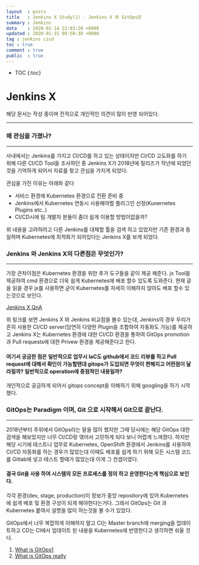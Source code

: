 ```yaml
---
layout	: posts
title	: Jenkins X Study(1) - Jenkins X 와 GitOps란
summary	: Jenkins
data	: 2020-01-14 22:03:20 +0900
updated	: 2020-01-15 08:50:38 +0900
tag	: jenkins cicd 
toc	: true
comment	: true
public	: true
---
```

* TOC
{:toc}

# Jenkins X

해당 문서는 작성 중이며 전적으로 개인적인 의견이 많이 반영 되어있다.

----
### 왜 관심을 가졌나?
---
사내에서는 Jenkins를 가지고 CI/CD를 하고 있는 상태이지만 CI/CD 고도화를 하기 위해 다른 CI/CD Tool을 조사하던 중 Jenkins X가 2018년에 릴리즈가 작년에 되었던 것을 기억하게 되어서 자료를 찾고 관심을 가지게 되었다.

관심을 가진 이유는 아래와 같다
- 서비스 환경에 Kubernetes 환경으로 전환 준비 중
- Jenkins에서 Kubernetes 연동시 사용해야할 플러그인 선정(Kunernetes Plugins etc..)
- CI/CD시에 팀 개발자 분들이 좀더 쉽게 이용할 방법이없을까? 

위 내용을 고려하려고 다른 Jenkins를 대체할 툴을 검색 하고 있었지만 기존 환경과 동일하며 Kubernetes에 최적화가 되어있다는 Jenkins X를 보게 되었다.


### Jenkins 와 Jenkins X의 다른점은 무엇인가?
---
가장 큰차이점은 Kubernetes 환경을 위한 추가 도구들을 같이 제공 해준다.
jx Tool을 제공하여 cmd 환경으로 더욱 쉽게 Kubernetes에 배포 할수 있도록 도와준다. 현재 글을 읽을 경우 jx를 사용하면
굳이 Kubernetes를 자세히 이해하지 않아도 배포 할수 있는것으로 보인다. 

[Jenkins X QnA](https://jenkins-x.io/docs/overview/faq/)

위 링크를 보면 Jenkins X 와 Jenkins 비교점을 볼수 있는대, Jenkins의 경우 우리가 흔히 사용한 CI/CD server(당연히 다양한 Plugin을 조합하여 자동화도 가능)를 제공하고 Jenkins X는 Kubernetes 환경에 대한 CI/CD 환경을 통하여 GitOps promotion 과 Pull requests에 대한 Privew 환경을 제공해준다고 한다.

#### 여기서 궁금한 점은 일반적으로 업무시 IaC도 github에서 코드 리뷰를 하고 Pull request에 대해서 확인이 가능할탠대 gitops가 도입되면 무엇이 편해지고 어떤점이 달라질까? 일반적으로 operation에 중점적인 내용일까?

개인적으로 궁금하게 되어서 gitops concept을 이해하기 위해 googling을 하기 시작했다.


### GitOps는 Paradigm 이며, Git 으로 시작해서 Git으로 끝난다.
---
2018년부터 주위에서 GitOps라는 말을 많이 했지만 그때 당시에는 해당 GitOps 대한 검색을 해보았지만 너무 CI/CD랑 엮어서 고민하게 되다 보니 어렵게 느껴졌다. 하지만 해당 시기에 테스트나 업무로 Kubernetes, OpenShift 환경에서 Jenkins를 사용하여 CI/CD 자동화를 하는 경우가 많았는대 이때도 배포를 쉽게 하기 위해 모든 시스템 코드를 Gitlab에 넣고 테스트 할때가 많았는대 이게 그 컨셉이였다. 

#### 결국 Git을 사용 하여 시스템의 모든 프로세스를 정의 하고 운영한다는게 핵심으로 보인다.

각각 환경(dev, stage, production)이 정보가 중앙 repository에 있어 Kubernetes에 쉽게 배포 및 환경 구성이 되게 해야한다는거다. 그래서 GitOps는 Git 과 Kubernetes 붙여서 설명을 많이 하는것을 볼 수가 있었다.

GitOps에서 너무 복잡하게 이해하지 말고 CI는 Master branch에 merging을 업데이트하고 CD는 CI에서 업데이트 된 내용을 Kubernetes에 반영한다고 생각하면 쉬울 것다.

1. [What is GitOps1](https://www.cloudbees.com/gitops/what-is-gitops)
2. [What is GitOps really](https://www.weave.works/blog/what-is-gitops-really)
